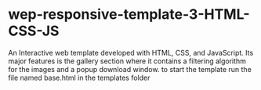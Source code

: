 # wep-responsive-template-3-HTML-CSS-JS
An Interactive web template developed with HTML, CSS, and JavaScript. Its major features is the gallery section where it contains a filtering algorithm for the images and a popup download window. 
to start the template run the file named base.html in the templates folder
